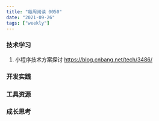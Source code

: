 ```yaml
---
title: "每周阅读 0050"
date: "2021-09-26"
tags: ["weekly"]
---
```


### 技术学习
1. 小程序技术方案探讨 https://blog.cnbang.net/tech/3486/


### 开发实践


### 工具资源


### 成长思考

